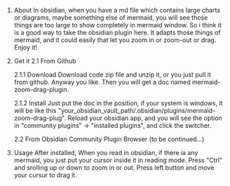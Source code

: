 1. About
  In obsidian, when you have a md file which contains large charts or diagrams, maybe something else of mermaid, you will see those things are too large to show completely in mermaid window. So i think it is a good way to take the obsidian plugin here. It adapts those things of mermaid, and it could easily that let you zoom in or zoom-out or drag. Enjoy it!

2. Get it
   2.1 From Github

   2.1.1 Download
   Download code zip file and unzip it, or you just pull it from github. Anyway you like. Then you will get a doc named mermaid-zoom-drag-plugin.

   2.1.2 Install
   Just put the doc in the position, if your system is windows, it will be like this "your_obsidian_vault_path/.obsidian/plugins/mermaid-zoom-drag-plug".
   Reload your obsidian app, and you will see the option in "community plugins" -> "installed plugins", and click the switcher.

   2.2 From Obsidian Community Plugin Browser
   (to be continued...)

3. Usage
   After installed, When you read in obsidian, if there ia any mermaid, you just put your cursor inside it in reading mode.
   Press "Ctrl" and srolling up or down to zoom in or out.
   Press left button and move your cursur to drag it.  
